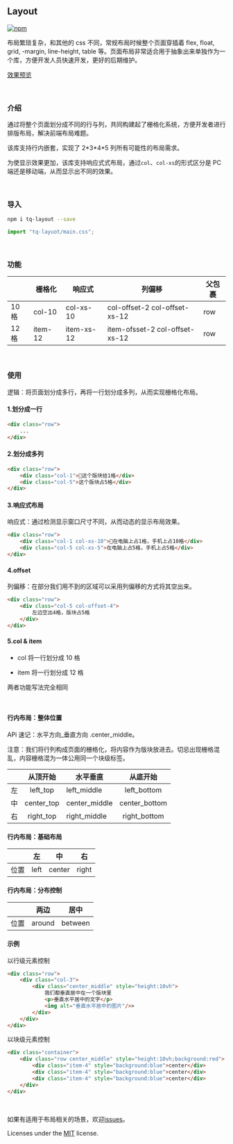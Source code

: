 ## Layout

[![npm](https://badge.fury.io/js/tq-layout.svg)](https://www.npmjs.com/package/tq-layout)

布局繁琐复杂，和其他的 css 不同，常规布局时候整个页面穿插着 flex, float, grid, -margin, line-height, table 等。页面布局非常适合用于抽象出来单独作为一个库，方便开发人员快速开发，更好的后期维护。

[效果预览](https://jilaokang.club/layout/example/)

<br/>

### 介绍

通过将整个页面划分成不同的行与列，共同构建起了栅格化系统，方便开发者进行排版布局，解决前端布局难题。

该库支持行内嵌套，实现了 2\*3\*4\*5 列所有可能性的布局需求。

为使显示效果更加，该库支持响应式式布局，通过`col`、`col-xs`的形式区分是 PC 端还是移动端，从而显示出不同的效果。

<br/>

### 导入

```bash
npm i tq-layout --save
```

```js
import "tq-layuot/main.css";
```

<br/>

### 功能

|       | 栅格化  | 响应式     | 列偏移                         | 父包裹 |
| ----- | ------- | ---------- | ------------------------------ | ------ |
| 10 格 | col-10  | col-xs-10  | col-offset-2 col-offset-xs-12  | row    |
| 12 格 | item-12 | item-xs-12 | item-ofsset-2 col-offset-xs-12 | row    |

<br/>

### 使用

逻辑：将页面划分成多行，再将一行划分成多列，从而实现栅格化布局。

#### 1.划分成一行

```html
<div class="row">
    ...
</div>
```

#### 2.划分成多列

```html
<div class="row">
    <div class="col-1">这个版块给1格</div>
    <div class="col-5">这个版块占5格</div>
</div>
```

#### 3.响应式布局

响应式：通过检测显示窗口尺寸不同，从而动态的显示布局效果。

```html
<div class="row">
    <div class="col-1 col-xs-10">在电脑上占1格，手机上占10格</div>
    <div class="col-5 col-xs-5">在电脑上占5格，手机上占5格</div>
</div>
```

#### 4.offset

列偏移：在部分我们用不到的区域可以采用列偏移的方式将其空出来。

```html
<div class="row">
    <div class="col-5 col-offset-4">
        左边空出4格，版块占5格
    </div>
</div>
```

#### 5.col & item

- col 将一行划分成 10 格

- item 将一行划分成 12 格

两者功能写法完全相同

<br/>

#### 行内布局：整体位置

APi 速记：水平方向\_垂直方向 .center_middle。

注意：我们将行列构成页面的栅格化，将内容作为版块放进去。切忌出现栅格混乱，内容栅格混为一体公用同一个块级标签。

|     |  从顶开始  | 水平垂直      |   从底开始    |
| --- | :--------: | ------------- | :-----------: |
| 左  |  left_top  | left_middle   |  left_bottom  |
| 中  | center_top | center_middle | center_bottom |
| 右  | right_top  | right_middle  | right_bottom  |

#### 行内布局：基础布局

|      |  左  | 中     |  右   |
| ---- | :--: | ------ | :---: |
| 位置 | left | center | right |

#### 行内布局：分布控制

|      |  两边  |  居中   |
| ---- | :----: | :-----: |
| 位置 | around | between |

#### 示例

以行级元素控制

```html
<div class="row">
    <div class="col-3">
        <div class="center_middle" style="height:10vh">
            我们都垂直居中在一个版块里
            <p>垂直水平居中的文字</p>
            <img alt="垂直水平居中的图片"/>>
        </div>
    </div>
</div>
```

以块级元素控制

```html
<div class="container">
    <div class="row center_middle" style="height:10vh;background:red">
        <div class="item-4" style="background:blue">center</div>
        <div class="item-4" style="background:blue">center</div>
        <div class="item-4" style="background:blue">center</div>
    </div>
</div>
```

<br/>

如果有适用于布局相关的场景，欢迎[issues](https://github.com/jilaokang/layout/issues)。

Licenses under the [MIT](https://opensource.org/licenses/MIT) license.
